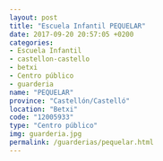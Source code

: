 ```yaml
---
layout: post
title: "Escuela Infantil PEQUELAR"
date: 2017-09-20 20:57:05 +0200
categories:
- Escuela Infantil
- castellon-castello
- betxi
- Centro público
- guarderia
name: "PEQUELAR"
province: "Castellón/Castelló"
location: "Betxi"
code: "12005933"
type: "Centro público"
img: guarderia.jpg
permalink: /guarderias/pequelar.html
---
```

